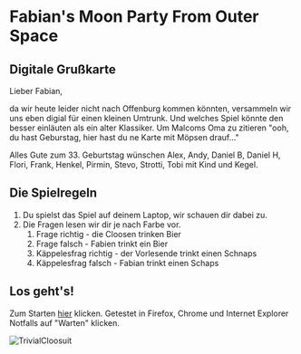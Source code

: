 # Fabian's Moon Party From Outer Space

## Digitale Grußkarte

Lieber Fabian,

da wir heute leider nicht nach Offenburg kommen könnten, versammeln wir uns eben digial für einen kleinen Umtrunk. Und welches Spiel könnte den besser einläuten als ein alter Klassiker. 
Um Malcoms Oma zu zitieren "ooh, du hast Geburstag, hier hast du ne Karte mit Möpsen drauf..."

Alles Gute zum 33. Geburtstag wünschen Alex, Andy, Daniel B, Daniel H, Flori, Frank, Henkel, Pirmin, Stevo, Strotti, Tobi mit Kind und Kegel.


## Die Spielregeln
1. Du spielst das Spiel auf deinem Laptop, wir schauen dir dabei zu.
1. Die Fragen lesen wir dir je nach Farbe vor. 
   1. Frage richtig - die Cloosen trinken Bier
   1. Frage falsch - Fabien trinkt ein Bier
   1. Käppelesfrag richtig - der Vorlesende trinkt einen Schnaps
   1. Käppelesfrag falsch - Fabian trinkt einen Schaps
   
   
## Los geht's!
Zum Starten [hier](https://andybraun.github.io/TP/TrivialCloosuit.html) klicken.
Getestet in Firefox, Chrome und Internet Explorer
Notfalls auf "Warten" klicken. 

![TrivialCloosuit](https://andybraun.github.io/TP/TP.jpg)
